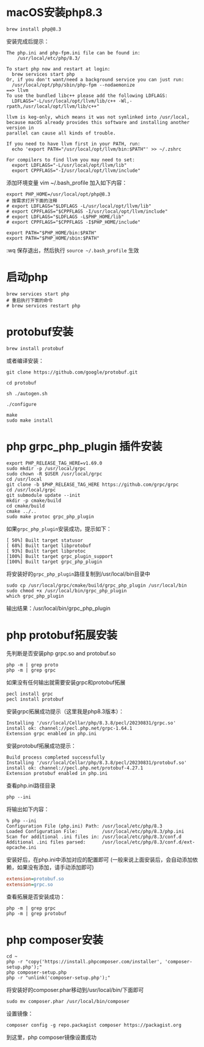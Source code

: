 # macOS安装php8.3
```shell
brew install php@8.3
```
安装完成后提示：
```
The php.ini and php-fpm.ini file can be found in:
    /usr/local/etc/php/8.3/

To start php now and restart at login:
  brew services start php
Or, if you don't want/need a background service you can just run:
  /usr/local/opt/php/sbin/php-fpm --nodaemonize
==> llvm
To use the bundled libc++ please add the following LDFLAGS:
  LDFLAGS="-L/usr/local/opt/llvm/lib/c++ -Wl,-rpath,/usr/local/opt/llvm/lib/c++"

llvm is keg-only, which means it was not symlinked into /usr/local,
because macOS already provides this software and installing another version in
parallel can cause all kinds of trouble.

If you need to have llvm first in your PATH, run:
  echo 'export PATH="/usr/local/opt/llvm/bin:$PATH"' >> ~/.zshrc

For compilers to find llvm you may need to set:
  export LDFLAGS="-L/usr/local/opt/llvm/lib"
  export CPPFLAGS="-I/usr/local/opt/llvm/include"
```
添加环境变量 vim ~/.bash_profile 加入如下内容：
```shell
export PHP_HOME=/usr/local/opt/php@8.3
# 按需求打开下面的注释
# export LDFLAGS="$LDFLAGS -L/usr/local/opt/llvm/lib"
# export CPPFLAGS="$CPPFLAGS -I/usr/local/opt/llvm/include"
# export LDFLAGS="$LDFLAGS -L$PHP_HOME/lib"
# export CPPFLAGS="$CPPFLAGS -I$PHP_HOME/include"

export PATH="$PHP_HOME/bin:$PATH"
export PATH="$PHP_HOME/sbin:$PATH"
```
:wq 保存退出，然后执行 `source ~/.bash_profile` 生效

# 启动php
```shell
brew services start php
# 重启执行下面的命令
# brew services restart php
```

# protobuf安装
```shell
brew install protobuf
```
或者编译安装：
```shell
git clone https://github.com/google/protobuf.git

cd protobuf

sh ./autogen.sh

./configure

make
sudo make install
```
# php grpc_php_plugin 插件安装
```shell
export PHP_RELEASE_TAG_HERE=v1.69.0
sudo mkdir -p /usr/local/grpc
sudo chown -R $USER /usr/local/grpc
cd /usr/local
git clone -b $PHP_RELEASE_TAG_HERE https://github.com/grpc/grpc
cd /usr/local/grpc
git submodule update --init
mkdir -p cmake/build
cd cmake/build
cmake ../..
sudo make protoc grpc_php_plugin
```
如果`grpc_php_plugin`安装成功，提示如下：
```
[ 50%] Built target statusor
[ 68%] Built target libprotobuf
[ 93%] Built target libprotoc
[100%] Built target grpc_plugin_support
[100%] Built target grpc_php_plugin
```
将安装好的`grpc_php_plugin`路径复制到/usr/local/bin目录中
```shell
sudo cp /usr/local/grpc/cmake/build/grpc_php_plugin /usr/local/bin
sudo chmod +x /usr/local/bin/grpc_php_plugin
which grpc_php_plugin
```
输出结果：/usr/local/bin/grpc_php_plugin

# php protobuf拓展安装
先判断是否安装php grpc.so and protobuf.so
```shell
php -m | grep proto
php -m | grep grpc
```
如果没有任何输出就需要安装grpc和protobuf拓展
```shell
pecl install grpc
pecl install protobuf
```
安装grpc拓展成功提示（这里我是php8.3版本）：
```
Installing '/usr/local/Cellar/php/8.3.8/pecl/20230831/grpc.so'
install ok: channel://pecl.php.net/grpc-1.64.1
Extension grpc enabled in php.ini
```

安装protobuf拓展成功提示：
```
Build process completed successfully
Installing '/usr/local/Cellar/php/8.3.8/pecl/20230831/protobuf.so'
install ok: channel://pecl.php.net/protobuf-4.27.1
Extension protobuf enabled in php.ini
```

查看php.ini路径目录
```shell
php --ini
```
将输出如下内容：
```
% php --ini
Configuration File (php.ini) Path: /usr/local/etc/php/8.3
Loaded Configuration File:         /usr/local/etc/php/8.3/php.ini
Scan for additional .ini files in: /usr/local/etc/php/8.3/conf.d
Additional .ini files parsed:      /usr/local/etc/php/8.3/conf.d/ext-opcache.ini
```

安装好后，在php.ini中添加对应的配置即可
(一般来说上面安装后，会自动添加依赖，如果没有添加，请手动添加即可)
```ini
extension=protobuf.so
extension=grpc.so
```
查看拓展是否安装成功：
```shell
php -m | grep grpc
php -m | grep protobuf
```

# php composer安装
```shell
cd ~
php -r "copy('https://install.phpcomposer.com/installer', 'composer-setup.php');"
php composer-setup.php
php -r "unlink('composer-setup.php');"
```
将安装好的composer.phar移动到/usr/local/bin/下面即可
```shell
sudo mv composer.phar /usr/local/bin/composer
```
设置镜像：
```shell
composer config -g repo.packagist composer https://packagist.org
```
到这里，php composer镜像设置成功
